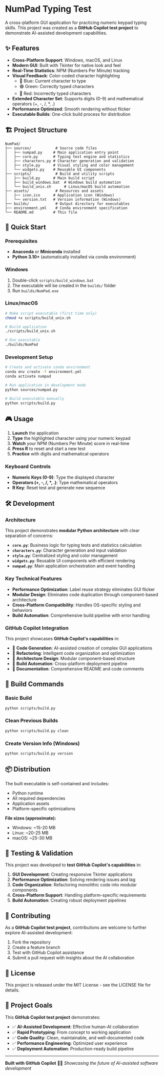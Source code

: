 # NumPad Typing Test

A cross-platform GUI application for practicing numeric keypad typing skills. This project was created as a **GitHub Copilot test project** to demonstrate AI-assisted development capabilities.

## ✨ Features

- **Cross-Platform Support**: Windows, macOS, and Linux
- **Modern GUI**: Built with Tkinter for native look and feel
- **Real-Time Statistics**: NPM (Numbers Per Minute) tracking
- **Visual Feedback**: Color-coded character highlighting
  - 🔵 Blue: Current character to type
  - 🟢 Green: Correctly typed characters
  - 🔴 Red: Incorrectly typed characters
- **Extended Character Set**: Supports digits (0-9) and mathematical operators (+, -, /, \*, .)
- **Performance Optimized**: Smooth rendering without flicker
- **Executable Builds**: One-click build process for distribution

## 🏗️ Project Structure

```
NumPad/
├── sources/           # Source code files
│   ├── numpad.py     # Main application entry point
│   ├── core.py       # Typing test engine and statistics
│   ├── characters.py # Character generation and validation
│   ├── style.py      # Visual styling and color management
│   └── widgets.py    # Reusable UI components
├── scripts/           # Build and utility scripts
│   ├── build.py      # Main build script
│   ├── build_windows.bat  # Windows build automation
│   └── build_unix.sh      # Linux/macOS build automation
├── assets/            # Resources and assets
│   ├── icon.ico      # Application icon (Windows)
│   └── version.txt   # Version information (Windows)
├── builds/            # Output directory for executables
├── environment.yml    # Conda environment specification
└── README.md         # This file
```

## 🚀 Quick Start

### Prerequisites

- **Anaconda** or **Miniconda** installed
- **Python 3.10+** (automatically installed via conda environment)

### Windows

1. Double-click `scripts/build_windows.bat`
2. The executable will be created in the `builds/` folder
3. Run `builds/NumPad.exe`

### Linux/macOS

```bash
# Make script executable (first time only)
chmod +x scripts/build_unix.sh

# Build application
./scripts/build_unix.sh

# Run executable
./builds/NumPad
```

### Development Setup

```bash
# Create and activate conda environment
conda env create -f environment.yml
conda activate numpad

# Run application in development mode
python sources/numpad.py

# Build executable manually
python scripts/build.py
```

## 🎮 Usage

1. **Launch** the application
2. **Type** the highlighted character using your numeric keypad
3. **Watch** your NPM (Numbers Per Minute) score in real-time
4. **Press R** to reset and start a new test
5. **Practice** with digits and mathematical operators

### Keyboard Controls

- **Numeric Keys (0-9)**: Type the displayed character
- **Operators (+, -, /, \*, .)**: Type mathematical operators
- **R Key**: Reset test and generate new sequence

## 🛠️ Development

### Architecture

This project demonstrates **modular Python architecture** with clear separation of concerns:

- **`core.py`**: Business logic for typing tests and statistics calculation
- **`characters.py`**: Character generation and input validation
- **`style.py`**: Centralized styling and color management
- **`widgets.py`**: Reusable UI components with efficient rendering
- **`numpad.py`**: Main application orchestration and event handling

### Key Technical Features

- **Performance Optimization**: Label reuse strategy eliminates GUI flicker
- **Modular Design**: Eliminates code duplication through component-based architecture
- **Cross-Platform Compatibility**: Handles OS-specific styling and behaviors
- **Build Automation**: Comprehensive build pipeline with error handling

### GitHub Copilot Integration

This project showcases **GitHub Copilot's capabilities** in:

- 🤖 **Code Generation**: AI-assisted creation of complex GUI applications
- 🔧 **Refactoring**: Intelligent code organization and optimization
- 🎨 **Architecture Design**: Modular component-based structure
- 🚀 **Build Automation**: Cross-platform deployment pipeline
- 📝 **Documentation**: Comprehensive README and code comments

## 🔧 Build Commands

### Basic Build

```bash
python scripts/build.py
```

### Clean Previous Builds

```bash
python scripts/build.py clean
```

### Create Version Info (Windows)

```bash
python scripts/build.py version
```

## 📦 Distribution

The built executable is self-contained and includes:

- Python runtime
- All required dependencies
- Application assets
- Platform-specific optimizations

**File sizes (approximate):**

- Windows: ~15-20 MB
- Linux: ~20-25 MB
- macOS: ~25-30 MB

## 🧪 Testing & Validation

This project was developed to **test GitHub Copilot's capabilities** in:

1. **GUI Development**: Creating responsive Tkinter applications
2. **Performance Optimization**: Solving rendering issues and lag
3. **Code Organization**: Refactoring monolithic code into modular components
4. **Cross-Platform Support**: Handling platform-specific requirements
5. **Build Automation**: Creating robust deployment pipelines

## 🤝 Contributing

As a **GitHub Copilot test project**, contributions are welcome to further explore AI-assisted development:

1. Fork the repository
2. Create a feature branch
3. Test with GitHub Copilot assistance
4. Submit a pull request with insights about the AI collaboration

## 📄 License

This project is released under the MIT License - see the LICENSE file for details.

## 🎯 Project Goals

This **GitHub Copilot test project** demonstrates:

- ✅ **AI-Assisted Development**: Effective human-AI collaboration
- ✅ **Rapid Prototyping**: From concept to working application
- ✅ **Code Quality**: Clean, maintainable, and well-documented code
- ✅ **Performance Engineering**: Optimized user experience
- ✅ **Deployment Automation**: Production-ready build pipeline

---

**Built with GitHub Copilot** 🤖✨
_Showcasing the future of AI-assisted software development_
